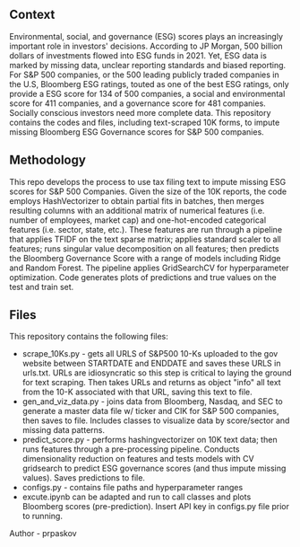## Context
Environmental, social, and governance (ESG) scores plays an increasingly important role in investors' decisions. According to JP Morgan, 500 billion dollars of investments flowed into ESG funds in 2021. Yet, ESG data is marked by missing data, unclear reporting standards and biased reporting. For S&P 500 companies, or the 500 leading publicly traded companies in the U.S, Bloomberg ESG ratings, touted as one of the best ESG ratings, only provide a ESG score for 134 of 500 companies, a social and environmental score for 411 companies, and a governance score for 481 companies. Socially conscious investors need more complete data. This repository contains the codes and files, including text-scraped 10K forms, to impute missing Bloomberg ESG Governance scores for S&P 500 companies. 

## Methodology
This repo develops the process to use tax filing text to impute missing ESG scores for S&P 500 Companies. Given the size of the 10K reports, the code employs HashVectorizer to obtain partial fits in batches, then merges resulting columns with an additional matrix of numerical features (i.e. number of employees, market cap) and one-hot-encoded categorical features (i.e. sector, state, etc.). These features are run through a pipeline that applies TFIDF on the text sparse matrix; applies standard scaler to all features; runs singular value decomposition on all features; then predicts the Bloomberg Governance Score with a range of models including Ridge and Random Forest. The pipeline applies GridSearchCV for hyperparameter optimization. Code generates plots of predictions and true values on the test and train set.

## Files
This repository contains the following files:
* scrape_10Ks.py - gets all URLS of S&P500 10-Ks uploaded to the gov website between STARTDATE and ENDDATE and saves these URLS in urls.txt. URLs are idiosyncratic so this step is critical to laying the ground for text scraping. Then takes URLs and returns as object "info" all text from the 10-K associated with that URL, saving this text to file.
* gen_and_viz_data.py - joins data from Bloomberg, Nasdaq, and SEC to generate a master data file w/ ticker and CIK for S&P 500 companies, then saves to file. Includes classes to visualize data by score/sector and missing data patterns.
* predict_score.py - performs hashingvectorizer on 10K text data; then runs features through a pre-processing pipeline. Conducts dimensionality reduction on features and tests models with CV gridsearch to predict ESG governance scores (and thus impute missing values). Saves predictions to file.
* configs.py - contains file paths and hyperparameter ranges
* excute.ipynb can be adapted and run to call classes and plots Bloomberg scores (pre-prediction). Insert API key in configs.py file prior to running.

Author - prpaskov 
